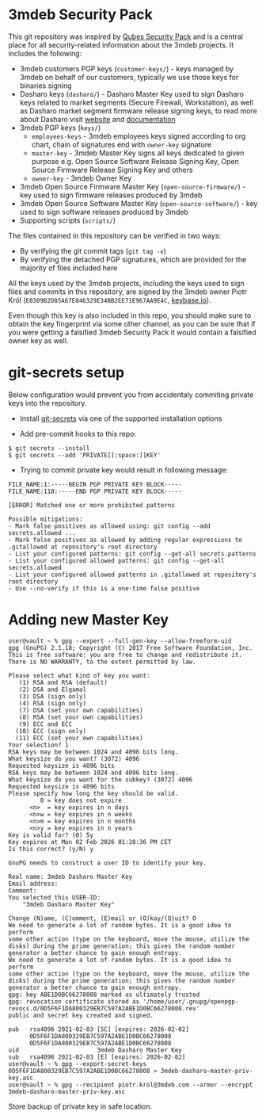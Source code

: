 3mdeb Security Pack
===================

This git repository was inspired  by [Qubes Security Pack](https://github.com/QubesOS/qubes-secpack) and is a central place for all security-related information
about the 3mdeb projects. It includes the following:

 * 3mdeb customers PGP keys (`customer-keys/`) - keys managed by 3mdeb on
   behalf of our customers, typically we use those keys for binaries signing
 * Dasharo keys (`dasharo/`) - Dasharo Master Key used to sign Dasharo keys
   related to market segments (Secure Firewall, Workstation), as well as
   Dasharo market segment firmware release signing keys, to read more about
   Dasharo visit [website](https://dasharo.com/) and
   [documentation](https://docs.dasharo.com/)
 * 3mdeb PGP keys (`keys/`)
   - `employees-keys` -  3mdeb employees keys signed according to org chart,
     chain of signatures end with `owner-key` signature
   - `master-key` - 3mdeb Master Key signs all keys dedicated to given purpose
     e.g. Open Source Software Release Signing Key, Open Source Firmware
     Release Signing Key and others
   - `owner-key` - 3mdeb Owner Key
 * 3mdeb Open Source Firmware Master Key (`open-source-firmware/`) - key used
   to sign firmware releases produced by 3mdeb
 * 3mdeb Open Source Software Master Key (`open-source-software/`) - key used
   to sign software releases produced by 3mdeb
 * Supporting scripts (`scripts/`)

The files contained in this repository can be verified in two ways:

 * By verifying the git commit tags (`git tag -v`)
 * By verifying the detached PGP signatures, which are provided for the majority
   of files included here

All the keys used by the 3mdeb projects, including the keys used to sign files
and commits in this repository, are signed by the 3mdeb owner Piotr Król
(`E0309B2D85A67E846329E34BB2EE71E967AA9E4C`, [keybase.io](https://keybase.io/pietrushnic)).

Even though this key is also included in this repo, you should make sure to
obtain the key fingerprint via some other channel, as you can be sure
that if you were getting a falsified 3mdeb Security Pack it would contain a
falsified owner key as well.

# git-secrets setup

Below configuration would prevent you from accidentaly commiting private keys
into the repository.

* Install [git-secrets](https://github.com/awslabs/git-secrets) via one of the
  supported installation options

* Add pre-commit hooks to this repo:

```
$ git secrets --install
$ git secrets --add 'PRIVATE[[:space:]]KEY'
```

* Trying to commit private key would result in following message:

```
FILE_NAME:1:-----BEGIN PGP PRIVATE KEY BLOCK-----
FILE_NAME:118:-----END PGP PRIVATE KEY BLOCK-----

[ERROR] Matched one or more prohibited patterns

Possible mitigations:
- Mark false positives as allowed using: git config --add secrets.allowed ...
- Mark false positives as allowed by adding regular expressions to .gitallowed at repository's root directory
- List your configured patterns: git config --get-all secrets.patterns
- List your configured allowed patterns: git config --get-all secrets.allowed
- List your configured allowed patterns in .gitallowed at repository's root directory
- Use --no-verify if this is a one-time false positive
```

# Adding new Master Key

```
user@vault ~ % gpg --expert --full-gen-key --allow-freeform-uid
gpg (GnuPG) 2.1.18; Copyright (C) 2017 Free Software Foundation, Inc.
This is free software: you are free to change and redistribute it.
There is NO WARRANTY, to the extent permitted by law.

Please select what kind of key you want:
   (1) RSA and RSA (default)
   (2) DSA and Elgamal
   (3) DSA (sign only)
   (4) RSA (sign only)
   (7) DSA (set your own capabilities)
   (8) RSA (set your own capabilities)
   (9) ECC and ECC
  (10) ECC (sign only)
  (11) ECC (set your own capabilities)
Your selection? 1
RSA keys may be between 1024 and 4096 bits long.
What keysize do you want? (3072) 4096
Requested keysize is 4096 bits
RSA keys may be between 1024 and 4096 bits long.
What keysize do you want for the subkey? (3072) 4096
Requested keysize is 4096 bits
Please specify how long the key should be valid.
         0 = key does not expire
      <n>  = key expires in n days
      <n>w = key expires in n weeks
      <n>m = key expires in n months
      <n>y = key expires in n years
Key is valid for? (0) 5y
Key expires at Mon 02 Feb 2026 01:28:36 PM CET
Is this correct? (y/N) y

GnuPG needs to construct a user ID to identify your key.

Real name: 3mdeb Dasharo Master Key
Email address: 
Comment: 
You selected this USER-ID:
    "3mdeb Dasharo Master Key"

Change (N)ame, (C)omment, (E)mail or (O)kay/(Q)uit? O
We need to generate a lot of random bytes. It is a good idea to perform
some other action (type on the keyboard, move the mouse, utilize the
disks) during the prime generation; this gives the random number
generator a better chance to gain enough entropy.
We need to generate a lot of random bytes. It is a good idea to perform
some other action (type on the keyboard, move the mouse, utilize the
disks) during the prime generation; this gives the random number
generator a better chance to gain enough entropy.
gpg: key ABE1D0BC66278008 marked as ultimately trusted
gpg: revocation certificate stored as '/home/user/.gnupg/openpgp-revocs.d/0D5F6F1DA800329EB7C597A2ABE1D0BC66278008.rev'
public and secret key created and signed.

pub   rsa4096 2021-02-03 [SC] [expires: 2026-02-02]
      0D5F6F1DA800329EB7C597A2ABE1D0BC66278008
      0D5F6F1DA800329EB7C597A2ABE1D0BC66278008
uid                      3mdeb Dasharo Master Key
sub   rsa4096 2021-02-03 [E] [expires: 2026-02-02]
user@vault ~ % gpg --export-secret-keys 0D5F6F1DA800329EB7C597A2ABE1D0BC66278008 > 3mdeb-dasharo-master-priv-key.asc
user@vault ~ % gpg --recipient piotr.krol@3mdeb.com --armor --encrypt 3mdeb-dasharo-master-priv-key.asc
```

Store backup of private key in safe location.
